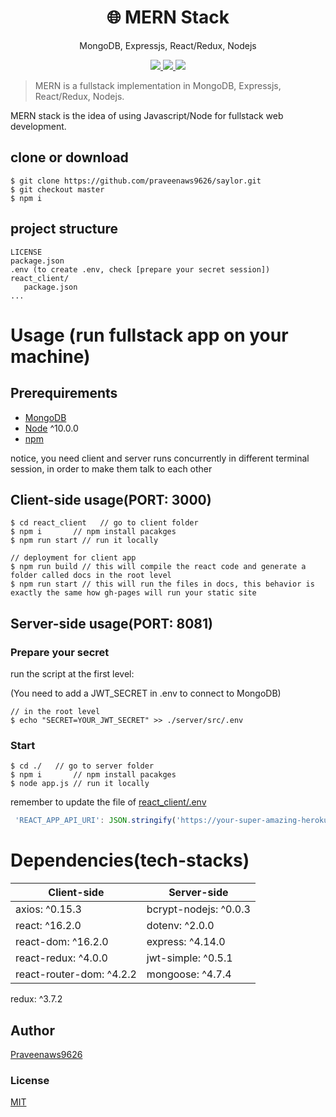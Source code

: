 <h1 align="center">
🌐 MERN Stack
</h1>
<p align="center">
MongoDB, Expressjs, React/Redux, Nodejs
</p>

<p align="center">
   <a href="https://travis-ci.com/amazingandyyy/mern">
      <img src="https://travis-ci.com/amazingandyyy/mern.svg?branch=master" />
   </a>
   <a href="https://github.com/amazingandyyy/mern/blob/master/LICENSE">
      <img src="https://img.shields.io/badge/License-MIT-green.svg" />
   </a>
   <a href="https://circleci.com/gh/amazingandyyy/mern">
      <img src="https://circleci.com/gh/amazingandyyy/mern.svg?style=svg" />
   </a>
</p>

> MERN is a fullstack implementation in MongoDB, Expressjs, React/Redux, Nodejs.

MERN stack is the idea of using Javascript/Node for fullstack web development.

## clone or download
```terminal
$ git clone https://github.com/praveenaws9626/saylor.git
$ git checkout master
$ npm i
```

## project structure
```terminal
LICENSE
package.json
.env (to create .env, check [prepare your secret session])
react_client/
   package.json
...
```

# Usage (run fullstack app on your machine)

## Prerequirements
- [MongoDB](https://gist.github.com/nrollr/9f523ae17ecdbb50311980503409aeb3)
- [Node](https://nodejs.org/en/download/) ^10.0.0
- [npm](https://nodejs.org/en/download/package-manager/)

notice, you need client and server runs concurrently in different terminal session, in order to make them talk to each other

## Client-side usage(PORT: 3000)
```terminal
$ cd react_client   // go to client folder
$ npm i       // npm install pacakges
$ npm run start // run it locally

// deployment for client app
$ npm run build // this will compile the react code and generate a folder called docs in the root level
$ npm run start // this will run the files in docs, this behavior is exactly the same how gh-pages will run your static site
```

## Server-side usage(PORT: 8081)

### Prepare your secret

run the script at the first level:

(You need to add a JWT_SECRET in .env to connect to MongoDB)

```terminal
// in the root level
$ echo "SECRET=YOUR_JWT_SECRET" >> ./server/src/.env
```

### Start

```terminal
$ cd ./   // go to server folder
$ npm i       // npm install pacakges
$ node app.js // run it locally
```

remember to update the file of [react_client/.env](https://github.com/amazingandyyy/mern/blob/master/client/webpack.prod.js)
```javascript
 'REACT_APP_API_URI': JSON.stringify('https://your-super-amazing-heroku-app.herokuapp.com')
```

# Dependencies(tech-stacks)
Client-side | Server-side
--- | ---
axios: ^0.15.3 | bcrypt-nodejs: ^0.0.3
react: ^16.2.0 | dotenv: ^2.0.0
react-dom: ^16.2.0 | express: ^4.14.0
react-redux: ^4.0.0 | jwt-simple: ^0.5.1
react-router-dom: ^4.2.2 | mongoose: ^4.7.4
redux: ^3.7.2

## Author
[Praveenaws9626](https://praveenaws9626.com)

### License
[MIT](https://github.com/praveenaws9626/mern/blob/master/LICENSE)